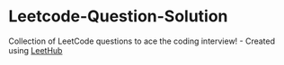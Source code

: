 # Leetcode-Question-Solution
Collection of LeetCode questions to ace the coding interview! - Created using [LeetHub](https://github.com/QasimWani/LeetHub)
